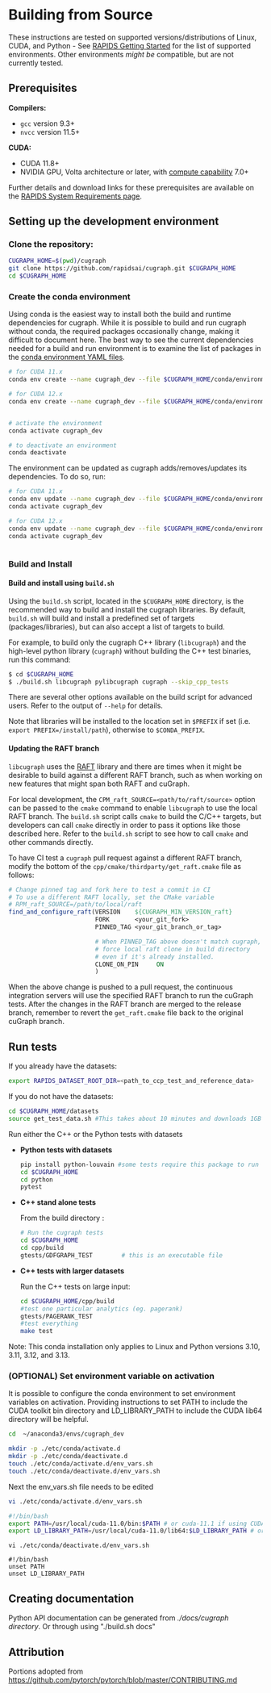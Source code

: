 # Building from Source

These instructions are tested on supported versions/distributions of Linux,
CUDA, and Python - See [RAPIDS Getting Started](https://rapids.ai/start.html)
for the list of supported environments.  Other environments _might be_
compatible, but are not currently tested.

## Prerequisites

__Compilers:__
* `gcc`           version 9.3+
* `nvcc`          version 11.5+

__CUDA:__
* CUDA 11.8+
* NVIDIA GPU, Volta architecture or later, with [compute capability](https://developer.nvidia.com/cuda-gpus) 7.0+

Further details and download links for these prerequisites are available on the
[RAPIDS System Requirements page](https://docs.rapids.ai/install#system-req).

## Setting up the development environment

### Clone the repository:
```bash
CUGRAPH_HOME=$(pwd)/cugraph
git clone https://github.com/rapidsai/cugraph.git $CUGRAPH_HOME
cd $CUGRAPH_HOME
```

### Create the conda environment

Using conda is the easiest way to install both the build and runtime
dependencies for cugraph. While it is possible to build and run cugraph without
conda, the required packages occasionally change, making it difficult to
document here. The best way to see the current dependencies needed for a build
and run environment is to examine the list of packages in the [conda
environment YAML
files](https://github.com/rapidsai/cugraph/blob/main/conda/environments).

```bash
# for CUDA 11.x
conda env create --name cugraph_dev --file $CUGRAPH_HOME/conda/environments/all_cuda-118_arch-x86_64.yaml

# for CUDA 12.x
conda env create --name cugraph_dev --file $CUGRAPH_HOME/conda/environments/all_cuda-128_arch-x86_64.yaml


# activate the environment
conda activate cugraph_dev

# to deactivate an environment
conda deactivate
```

The environment can be updated as cugraph adds/removes/updates its dependencies. To do so, run:

```bash
# for CUDA 11.x
conda env update --name cugraph_dev --file $CUGRAPH_HOME/conda/environments/all_cuda-118_arch-x86_64.yaml
conda activate cugraph_dev

# for CUDA 12.x
conda env update --name cugraph_dev --file $CUGRAPH_HOME/conda/environments/all_cuda-128_arch-x86_64.yaml
conda activate cugraph_dev



```

### Build and Install

#### Build and install using `build.sh`
Using the `build.sh` script, located in the `$CUGRAPH_HOME` directory, is the
recommended way to build and install the cugraph libraries. By default,
`build.sh` will build and install a predefined set of targets
(packages/libraries), but can also accept a list of targets to build.

For example, to build only the cugraph C++ library (`libcugraph`) and the
high-level python library (`cugraph`) without building the C++ test binaries,
run this command:

```bash
$ cd $CUGRAPH_HOME
$ ./build.sh libcugraph pylibcugraph cugraph --skip_cpp_tests
```

There are several other options available on the build script for advanced
users. Refer to the output of `--help` for details.

Note that libraries will be installed to the location set in `$PREFIX` if set
(i.e. `export PREFIX=/install/path`), otherwise to `$CONDA_PREFIX`.

#### Updating the RAFT branch

`libcugraph` uses the [RAFT](https://github.com/rapidsai/raft) library and
there are times when it might be desirable to build against a different RAFT
branch, such as when working on new features that might span both RAFT and
cuGraph.

For local development, the `CPM_raft_SOURCE=<path/to/raft/source>` option can
be passed to the `cmake` command to enable `libcugraph` to use the local RAFT
branch. The `build.sh` script calls `cmake` to build the C/C++ targets, but
developers can call `cmake` directly in order to pass it options like those
described here. Refer to the `build.sh` script to see how to call `cmake` and
other commands directly.

To have CI test a `cugraph` pull request against a different RAFT branch,
modify the bottom of the `cpp/cmake/thirdparty/get_raft.cmake` file as follows:

```cmake
# Change pinned tag and fork here to test a commit in CI
# To use a different RAFT locally, set the CMake variable
# RPM_raft_SOURCE=/path/to/local/raft
find_and_configure_raft(VERSION    ${CUGRAPH_MIN_VERSION_raft}
                        FORK       <your_git_fork>
                        PINNED_TAG <your_git_branch_or_tag>

                        # When PINNED_TAG above doesn't match cugraph,
                        # force local raft clone in build directory
                        # even if it's already installed.
                        CLONE_ON_PIN     ON
                        )
```

When the above change is pushed to a pull request, the continuous integration
servers will use the specified RAFT branch to run the cuGraph tests. After the
changes in the RAFT branch are merged to the release branch, remember to revert
the `get_raft.cmake` file back to the original cuGraph branch.


## Run tests

If you already have the datasets:

   ```bash
   export RAPIDS_DATASET_ROOT_DIR=<path_to_ccp_test_and_reference_data>
   ```
   If you do not have the datasets:

   ```bash
   cd $CUGRAPH_HOME/datasets
   source get_test_data.sh #This takes about 10 minutes and downloads 1GB data (>5 GB uncompressed)
   ```

Run either the C++ or the Python tests with datasets

  - **Python tests with datasets**


    ```bash
    pip install python-louvain #some tests require this package to run
    cd $CUGRAPH_HOME
    cd python
    pytest
    ```
  - **C++ stand alone tests**

    From the build directory :

    ```bash
    # Run the cugraph tests
    cd $CUGRAPH_HOME
    cd cpp/build
    gtests/GDFGRAPH_TEST		# this is an executable file
    ```
 - **C++ tests with larger datasets**



   Run the C++ tests on large input:

   ```bash
   cd $CUGRAPH_HOME/cpp/build
   #test one particular analytics (eg. pagerank)
   gtests/PAGERANK_TEST
   #test everything
   make test
   ```

Note: This conda installation only applies to Linux and Python versions 3.10, 3.11, 3.12, and 3.13.

### (OPTIONAL) Set environment variable on activation

It is possible to configure the conda environment to set environment variables
on activation. Providing instructions to set PATH to include the CUDA toolkit
bin directory and LD_LIBRARY_PATH to include the CUDA lib64 directory will be
helpful.

```bash
cd  ~/anaconda3/envs/cugraph_dev

mkdir -p ./etc/conda/activate.d
mkdir -p ./etc/conda/deactivate.d
touch ./etc/conda/activate.d/env_vars.sh
touch ./etc/conda/deactivate.d/env_vars.sh
```

Next the env_vars.sh file needs to be edited

```bash
vi ./etc/conda/activate.d/env_vars.sh

#!/bin/bash
export PATH=/usr/local/cuda-11.0/bin:$PATH # or cuda-11.1 if using CUDA 11.1 and cuda-11.2 if using CUDA 11.2, respectively
export LD_LIBRARY_PATH=/usr/local/cuda-11.0/lib64:$LD_LIBRARY_PATH # or cuda-11.1 if using CUDA 11.1 and cuda-11.2 if using CUDA 11.2, respectively
```

```
vi ./etc/conda/deactivate.d/env_vars.sh

#!/bin/bash
unset PATH
unset LD_LIBRARY_PATH
```

## Creating documentation

Python API documentation can be generated from _./docs/cugraph directory_. Or
through using "./build.sh docs"

## Attribution
Portions adopted from https://github.com/pytorch/pytorch/blob/master/CONTRIBUTING.md
